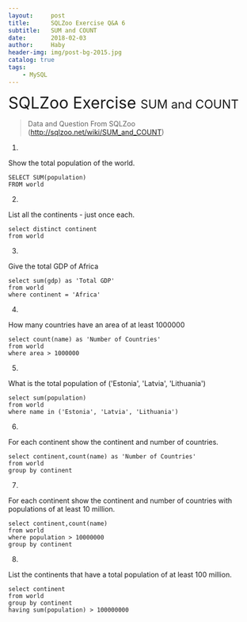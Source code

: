 ```yaml
---
layout:     post
title:      SQLZoo Exercise Q&A 6
subtitle:   SUM and COUNT
date:       2018-02-03
author:     Haby
header-img: img/post-bg-2015.jpg
catalog: true
tags:
    - MySQL
---
```

<font size = '6'> SQLZoo Exercise </font>
<font size = '5'>  SUM and COUNT </font>

> Data and Question From SQLZoo (http://sqlzoo.net/wiki/SUM_and_COUNT)


1.
Show the total population of the world.

    SELECT SUM(population)
    FROM world


2.
List all the continents - just once each.

    select distinct continent
    from world


3.
Give the total GDP of Africa

    select sum(gdp) as 'Total GDP'
    from world
    where continent = 'Africa'


4.
How many countries have an area of at least 1000000

    select count(name) as 'Number of Countries'
    from world
    where area > 1000000


5.
What is the total population of ('Estonia', 'Latvia', 'Lithuania')

    select sum(population)
    from world
    where name in ('Estonia', 'Latvia', 'Lithuania')


6.
For each continent show the continent and number of countries.

    select continent,count(name) as 'Number of Countries'
    from world
    group by continent


7.
For each continent show the continent and number of countries with populations of at least 10 million.

    select continent,count(name)
    from world
    where population > 10000000
    group by continent


8.
List the continents that have a total population of at least 100 million.

    select continent
    from world
    group by continent
    having sum(population) > 100000000

